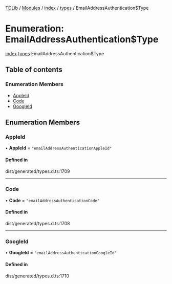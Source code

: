 [TDLib](../README.md) / [Modules](../modules.md) / [index](../modules/index.md) / [types](../modules/index.types.md) / EmailAddressAuthentication$Type

# Enumeration: EmailAddressAuthentication$Type

[index](../modules/index.md).[types](../modules/index.types.md).EmailAddressAuthentication$Type

## Table of contents

### Enumeration Members

- [AppleId](index.types.EmailAddressAuthentication_Type.md#appleid)
- [Code](index.types.EmailAddressAuthentication_Type.md#code)
- [GoogleId](index.types.EmailAddressAuthentication_Type.md#googleid)

## Enumeration Members

### AppleId

• **AppleId** = ``"emailAddressAuthenticationAppleId"``

#### Defined in

dist/generated/types.d.ts:1709

___

### Code

• **Code** = ``"emailAddressAuthenticationCode"``

#### Defined in

dist/generated/types.d.ts:1708

___

### GoogleId

• **GoogleId** = ``"emailAddressAuthenticationGoogleId"``

#### Defined in

dist/generated/types.d.ts:1710
